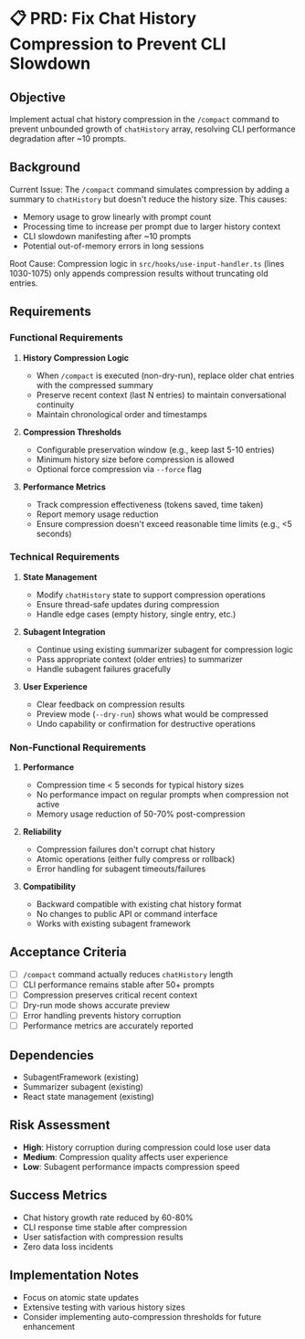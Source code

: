 # 📋 PRD: Fix Chat History Compression to Prevent CLI Slowdown

## Objective
Implement actual chat history compression in the `/compact` command to prevent unbounded growth of `chatHistory` array, resolving CLI performance degradation after ~10 prompts.

## Background
Current Issue: The `/compact` command simulates compression by adding a summary to `chatHistory` but doesn't reduce the history size. This causes:
- Memory usage to grow linearly with prompt count
- Processing time to increase per prompt due to larger history context
- CLI slowdown manifesting after ~10 prompts
- Potential out-of-memory errors in long sessions

Root Cause: Compression logic in `src/hooks/use-input-handler.ts` (lines 1030-1075) only appends compression results without truncating old entries.

## Requirements

### Functional Requirements
1. **History Compression Logic**
   - When `/compact` is executed (non-dry-run), replace older chat entries with the compressed summary
   - Preserve recent context (last N entries) to maintain conversational continuity
   - Maintain chronological order and timestamps

2. **Compression Thresholds**
   - Configurable preservation window (e.g., keep last 5-10 entries)
   - Minimum history size before compression is allowed
   - Optional force compression via `--force` flag

3. **Performance Metrics**
   - Track compression effectiveness (tokens saved, time taken)
   - Report memory usage reduction
   - Ensure compression doesn't exceed reasonable time limits (e.g., <5 seconds)

### Technical Requirements
1. **State Management**
   - Modify `chatHistory` state to support compression operations
   - Ensure thread-safe updates during compression
   - Handle edge cases (empty history, single entry, etc.)

2. **Subagent Integration**
   - Continue using existing summarizer subagent for compression logic
   - Pass appropriate context (older entries) to summarizer
   - Handle subagent failures gracefully

3. **User Experience**
   - Clear feedback on compression results
   - Preview mode (`--dry-run`) shows what would be compressed
   - Undo capability or confirmation for destructive operations

### Non-Functional Requirements
1. **Performance**
   - Compression time < 5 seconds for typical history sizes
   - No performance impact on regular prompts when compression not active
   - Memory usage reduction of 50-70% post-compression

2. **Reliability**
   - Compression failures don't corrupt chat history
   - Atomic operations (either fully compress or rollback)
   - Error handling for subagent timeouts/failures

3. **Compatibility**
   - Backward compatible with existing chat history format
   - No changes to public API or command interface
   - Works with existing subagent framework

## Acceptance Criteria
- [ ] `/compact` command actually reduces `chatHistory` length
- [ ] CLI performance remains stable after 50+ prompts
- [ ] Compression preserves critical recent context
- [ ] Dry-run mode shows accurate preview
- [ ] Error handling prevents history corruption
- [ ] Performance metrics are accurately reported

## Dependencies
- SubagentFramework (existing)
- Summarizer subagent (existing)
- React state management (existing)

## Risk Assessment
- **High**: History corruption during compression could lose user data
- **Medium**: Compression quality affects user experience
- **Low**: Subagent performance impacts compression speed

## Success Metrics
- Chat history growth rate reduced by 60-80%
- CLI response time stable after compression
- User satisfaction with compression results
- Zero data loss incidents

## Implementation Notes
- Focus on atomic state updates
- Extensive testing with various history sizes
- Consider implementing auto-compression thresholds for future enhancement
